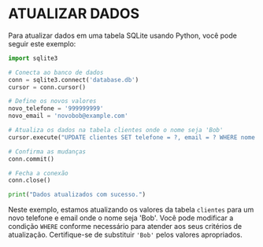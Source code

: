# ATUALIZAR DADOS
Para atualizar dados em uma tabela SQLite usando Python, você pode seguir este exemplo:

```python
import sqlite3

# Conecta ao banco de dados
conn = sqlite3.connect('database.db')
cursor = conn.cursor()

# Define os novos valores
novo_telefone = '999999999'
novo_email = 'novobob@example.com'

# Atualiza os dados na tabela clientes onde o nome seja 'Bob'
cursor.execute("UPDATE clientes SET telefone = ?, email = ? WHERE nome = ?", (novo_telefone, novo_email, 'Bob'))

# Confirma as mudanças
conn.commit()

# Fecha a conexão
conn.close()

print("Dados atualizados com sucesso.")
```

Neste exemplo, estamos atualizando os valores da tabela `clientes` para um novo telefone e email onde o nome seja 'Bob'. Você pode modificar a condição `WHERE` conforme necessário para atender aos seus critérios de atualização. Certifique-se de substituir `'Bob'` pelos valores apropriados.